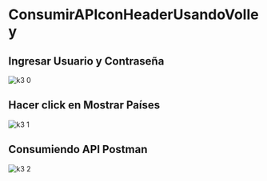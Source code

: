 # ConsumirAPIconHeaderUsandoVolley
## Ingresar Usuario y Contraseña
![k3 0](https://user-images.githubusercontent.com/87384300/176255548-be4eb140-5eec-4f5c-a46a-cd2f8f91e08c.jpg)

## Hacer click en Mostrar Países
![k3 1](https://user-images.githubusercontent.com/87384300/176255603-83327f17-1c12-4680-b03b-587956c991dc.png)

## Consumiendo API Postman
![k3 2](https://user-images.githubusercontent.com/87384300/176255795-8b2c996d-852b-4cc3-b15a-93f8a1df5ca8.jpg)
